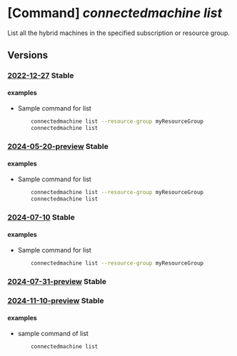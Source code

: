 # [Command] _connectedmachine list_

List all the hybrid machines in the specified subscription or resource group.

## Versions

### [2022-12-27](/Resources/mgmt-plane/L3N1YnNjcmlwdGlvbnMve30vcmVzb3VyY2Vncm91cHMve30vcHJvdmlkZXJzL21pY3Jvc29mdC5oeWJyaWRjb21wdXRlL21hY2hpbmVz/2022-12-27.xml) **Stable**

<!-- mgmt-plane /subscriptions/{}/resourcegroups/{}/providers/microsoft.hybridcompute/machines 2022-12-27 -->

#### examples

- Sample command for list
    ```bash
        connectedmachine list --resource-group myResourceGroup
        connectedmachine list
    ```

### [2024-05-20-preview](/Resources/mgmt-plane/L3N1YnNjcmlwdGlvbnMve30vcmVzb3VyY2Vncm91cHMve30vcHJvdmlkZXJzL21pY3Jvc29mdC5oeWJyaWRjb21wdXRlL21hY2hpbmVz/2024-05-20-preview.xml) **Stable**

<!-- mgmt-plane /subscriptions/{}/resourcegroups/{}/providers/microsoft.hybridcompute/machines 2024-05-20-preview -->

#### examples

- Sample command for list
    ```bash
        connectedmachine list --resource-group myResourceGroup
        connectedmachine list
    ```

### [2024-07-10](/Resources/mgmt-plane/L3N1YnNjcmlwdGlvbnMve30vcmVzb3VyY2Vncm91cHMve30vcHJvdmlkZXJzL21pY3Jvc29mdC5oeWJyaWRjb21wdXRlL21hY2hpbmVz/2024-07-10.xml) **Stable**

<!-- mgmt-plane /subscriptions/{}/resourcegroups/{}/providers/microsoft.hybridcompute/machines 2024-07-10 -->

#### examples

- Sample command for list
    ```bash
        connectedmachine list --resource-group myResourceGroup
    ```

### [2024-07-31-preview](/Resources/mgmt-plane/L3N1YnNjcmlwdGlvbnMve30vcHJvdmlkZXJzL21pY3Jvc29mdC5oeWJyaWRjb21wdXRlL21hY2hpbmVz/2024-07-31-preview.xml) **Stable**

<!-- mgmt-plane /subscriptions/{}/providers/microsoft.hybridcompute/machines 2024-07-31-preview -->
<!-- mgmt-plane /subscriptions/{}/resourcegroups/{}/providers/microsoft.hybridcompute/machines 2024-07-31-preview -->

### [2024-11-10-preview](/Resources/mgmt-plane/L3N1YnNjcmlwdGlvbnMve30vcHJvdmlkZXJzL21pY3Jvc29mdC5oeWJyaWRjb21wdXRlL21hY2hpbmVz/2024-11-10-preview.xml) **Stable**

<!-- mgmt-plane /subscriptions/{}/providers/microsoft.hybridcompute/machines 2024-11-10-preview -->
<!-- mgmt-plane /subscriptions/{}/resourcegroups/{}/providers/microsoft.hybridcompute/machines 2024-11-10-preview -->

#### examples

- sample command of list
    ```bash
        connectedmachine list
    ```
